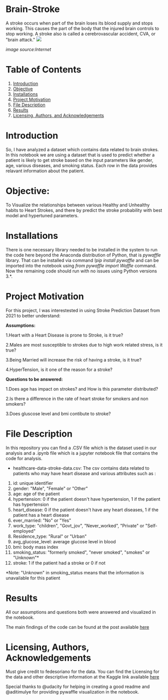 # Brain-Stroke
A stroke occurs when part of the brain loses its blood supply and stops working. This causes the part of the body that the injured brain controls to stop working. A stroke also is called a cerebrovascular accident, CVA, or "brain attack."
![   ](https://user-images.githubusercontent.com/25797072/116720548-f6f2f300-a9f9-11eb-9a2a-8dc9fdd8c52a.gif)

*image source:Internet*

# Table of Contents
1. [Introduction](https://github.com/lakshman533/Brain-Stroke/blob/main/README.md#introduction)
2. [Objective](https://github.com/lakshman533/Brain-Stroke/blob/main/README.md#objective)
3. [Installations](https://github.com/lakshman533/Brain-Stroke/blob/main/README.md#installations)
4. [Project Motivation](https://github.com/lakshman533/Brain-Stroke/blob/main/README.md#project-motivation)
5. [File Description](https://github.com/lakshman533/Brain-Stroke/blob/main/README.md#file-description)
6. [Results](https://github.com/lakshman533/Brain-Stroke/blob/main/README.md#results)
7. [Licensing, Authors, and Acknowledgements](https://github.com/lakshman533/Brain-Stroke/blob/main/README.md#licensing-authors-acknowledgements)

# Introduction
So, I have analyzed a dataset which contains data related to brain strokes.
In this notebook we are using a dataset that is used to predict whether a patient is likely to get stroke based on the input parameters like gender, age, various diseases, and smoking status. Each row in the data provides relavant information about the patient.

# Objective:
To Visualize the relationships between various Healthy and Unhealthy habits to Heart Strokes, and there by predict the stroke probability with best model and hypertuned parameters.

# Installations 
There is one necessary library needed to be installed in the system to run the code here beyond the Anaconda distribution of Python, that is *pywaffle* library.
That can be installed via command *!pip install pywaffle* and can be imported into the notebook using *from pywaffle import Waffle* command.
Now the remaining code should run with no issues using Python versions 3.*.

# Project Motivation
For this project, I was interestested in using Stroke Prediction Dataset from 2021 to better understand:

**Assumptions:**

1.Heart with a Heart Disease is prone to Stroke, is it true?

2.Males are most susceptible to strokes due to high work related stress, is it true?

3.Being Married will increase the risk of having a stroke, is it true?

4.HyperTension, is it one of the reason for a stroke?

**Questions to be answered:**

1.Does age has impact on strokes? and How is this parameter distributed?

2.Is there a difference in the rate of heart stroke for smokers and non smokers?

3.Does gluscose level and bmi contibute to stroke?

# File Description
In this repository you can find a .CSV file which is the dataset used in our analysis and a .ipynb file which is a jupyter notebook file that contains the code for analysis.
* healthcare-data-stroke-data.csv: The csv contains data related to patients who may have heart disease and various attributes such as :
1.  id: unique identifier
2.  gender: "Male", "Female" or "Other"
3.  age: age of the patient
4.  hypertension: 0 if the patient doesn't have hypertension, 1 if the patient has hypertension
5.  heart_disease: 0 if the patient doesn't have any heart diseases, 1 if the patient has a heart disease
6.  ever_married: "No" or "Yes"
7.  work_type: "children", "Govt_jov", "Never_worked", "Private" or "Self-employed"
8.  Residence_type: "Rural" or "Urban"
9. avg_glucose_level: average glucose level in blood
10. bmi: body mass index
11. smoking_status: "formerly smoked", "never smoked", "smokes" or "Unknown"*
12. stroke: 1 if the patient had a stroke or 0 if not

 *Note: "Unknown" in smoking_status means that the information is unavailable for this patient

# Results
All our assumptions and questions both were answered and visualized in the notebook.

The main findings of the code can be found at the post available [here](https://lakshmanraj23.medium.com/what-causes-a-stroke-and-why-does-it-happen-infographic-781f9782b2b6)

# Licensing, Authors, Acknowledgements
Must give credit to fedesoriano for the data. You can find the Licensing for the data and other descriptive information at the Kaggle link available [here](https://www.kaggle.com/fedesoriano/stroke-prediction-dataset "kaggle")

Special thanks to @udacity for helping in creating a good readme and @aditimulye for providing pywaffle visualization in the notebook.



    
